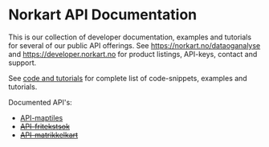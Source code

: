# Norkart API Documentation

This is our collection of developer documentation, examples and tutorials for several of our public API offerings. See https://norkart.no/dataoganalyse and https://developer.norkart.no for product listings, API-keys, contact and support. 

See [code and tutorials](code_and_tutorials) for complete list of code-snippets, examples and tutorials.

Documented API's:

* [API-maptiles](API-maptiles)
* [~~API-fritekstsok~~](API-fritekstsok])
* [~~API-matrikkelkart~~](API-matrikkelkart)



